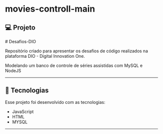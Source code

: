 # movies-controll-main
 
 ## 💻 Projeto
<p># Desafios-DIO </p>
<p>Repositório criado para apresentar os desafios de código realizados na plataforma DIO - Digital Innovation One. </p>
<p>Modelando um banco de controle de séries assistidas com MySQL e NodeJS</p>
<hr/>


## 🚀 Tecnologias
Esse projeto foi desenvolvido com as tecnologias:

- JavaScript
- HTML
- MYSQL

<hr/>

